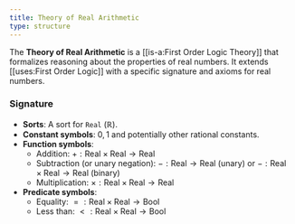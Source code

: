 ```yaml
---
title: Theory of Real Arithmetic
type: structure
---
```

The **Theory of Real Arithmetic** is a [[is-a:First Order Logic Theory]] that formalizes reasoning about the properties of real numbers. It extends [[uses:First Order Logic]] with a specific signature and axioms for real numbers.

### Signature
-   **Sorts**: A sort for `Real` ($\mathbb{R}$).
-   **Constant symbols**: $0, 1$ and potentially other rational constants.
-   **Function symbols**:
    -   Addition: $+ : \text{Real} \times \text{Real} \rightarrow \text{Real}$
    -   Subtraction (or unary negation): $- : \text{Real} \rightarrow \text{Real}$ (unary) or $- : \text{Real} \times \text{Real} \rightarrow \text{Real}$ (binary)
    -   Multiplication: $\times : \text{Real} \times \text{Real} \rightarrow \text{Real}$
-   **Predicate symbols**:
    -   Equality: $= : \text{Real} \times \text{Real} \rightarrow \text{Bool}$
    -   Less than: $< : \text{Real} \times \text{Real} \rightarrow \text{Bool}$
